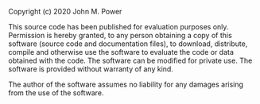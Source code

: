 Copyright (c) 2020 John M. Power

This source code has been published for evaluation purposes only.  Permission is hereby granted, to any person obtaining a copy of this software (source code and documentation files), to download, distribute, compile and otherwise use the software to evaluate the code or data obtained with the code.  The software can be modified for private use.
The software is provided without warranty of any kind.  

The author of the software assumes no liability for any damages arising from the use of the software.  
